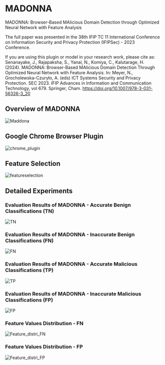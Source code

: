 # MADONNA
MADONNA: Browser-Based MAlicious Domain Detection through Optimized Neural Network with Feature Analysis

The full paper was presented in the 38th IFIP TC 11 International Conference on Information Security and Privacy Protection (IFIPSec) - 2023 Conference.

If you are using this plugin or model in your research work, please cite as: Senanayake, J., Rajapaksha, S., Yanai, N., Komiya, C., Kalutarage, H. (2024). MADONNA: Browser-Based MAlicious Domain Detection Through Optimized Neural Network with Feature Analysis. In: Meyer, N., Grocholewska-Czuryło, A. (eds) ICT Systems Security and Privacy Protection. SEC 2023. IFIP Advances in Information and Communication Technology, vol 679. Springer, Cham. https://doi.org/10.1007/978-3-031-56326-3_20

## Overview of MADONNA

![Maddona](https://user-images.githubusercontent.com/102326773/223764566-a9df38e2-2cf3-4f46-aba4-fc93178e9226.png)

## Google Chrome Browser Plugin

![chrome_plugin](https://user-images.githubusercontent.com/102326773/223763876-5a2fe1c3-61c8-418a-8296-b19fb09b8b14.png)


## Feature Selection

![featureselection](https://user-images.githubusercontent.com/102326773/223765132-1461c601-8e0d-475d-b876-de6a20a12971.png)


## Detailed Experiments

### Evaluation Results of MADONNA - Accurate Benign Classifications (TN)

![TN](https://user-images.githubusercontent.com/102326773/223765795-35827e36-2ca7-44d1-ac71-a2d04fdf3121.png)

### Evaluation Results of MADONNA - Inaccurate Benign Classifications (FN)

![FN](https://user-images.githubusercontent.com/102326773/223765884-dabf8d6e-babc-4c05-a1c9-4127cae70e9b.png)

### Evaluation Results of MADONNA - Accurate Malicious Classifications (TP)

![TP](https://user-images.githubusercontent.com/102326773/223765993-b164cca3-321a-461b-99d8-cc29e2bbe622.png)

### Evaluation Results of MADONNA - Inaccurate Malicious Classifications (FP)

![FP](https://user-images.githubusercontent.com/102326773/223766085-65df10a0-13de-4e3a-8665-436f2c144377.png)

### Feature Values Distribution - FN

![Feature_distri_FN](https://user-images.githubusercontent.com/102326773/223766391-0f826ba2-1cd1-431f-a64d-6c5d618133c1.png)

### Feature Values Distribution - FP

![Feature_distri_FP](https://user-images.githubusercontent.com/102326773/223766472-6923325a-985c-44e3-926d-4b58eb916347.png)





